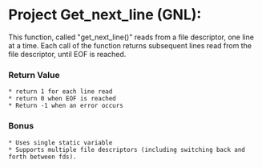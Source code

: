 
# Project Get_next_line (GNL):

This function, called "get_next_line()" reads from a file descriptor, one line at a time. Each call of the function returns subsequent lines read from the file descriptor, until EOF is reached. 

### Return Value
	* return 1 for each line read
	* return 0 when EOF is reached
	* Return -1 when an error occurs

### Bonus
	* Uses single static variable
	* Supports multiple file descriptors (including switching back and forth between fds). 
